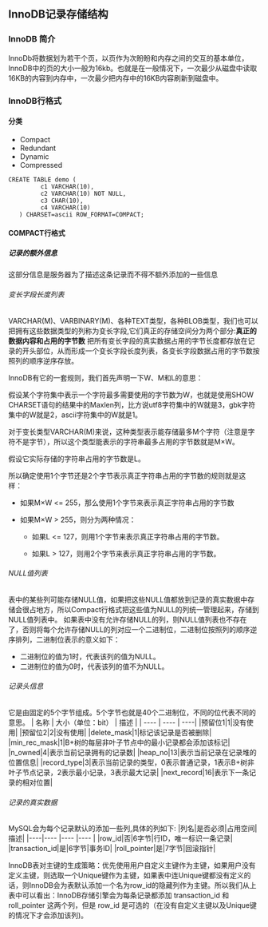 ## InnoDB记录存储结构
### InnoDB 简介
InnoDb将数据划为若干个页，以页作为次盼盼和内存之间的交互的基本单位，InnoDB中的页的大小一般为16kb。也就是在一般情况下，一次最少从磁盘中读取16KB的内容到内存中，一次最少把内存中的16KB内容刷新到磁盘中。

### InnoDB行格式
#### 分类
   - Compact
   - Redundant
   - Dynamic
   - Compressed

```
CREATE TABLE demo (
         c1 VARCHAR(10),
         c2 VARCHAR(10) NOT NULL,
         c3 CHAR(10),
         c4 VARCHAR(10)
   ) CHARSET=ascii ROW_FORMAT=COMPACT;
```
#### COMPACT行格式
##### 记录的额外信息
   这部分信息是服务器为了描述这条记录而不得不额外添加的一些信息
###### 变长字段长度列表
   VARCHAR(M)、VARBINARY(M)、各种TEXT类型，各种BLOB类型，我们也可以把拥有这些数据类型的列称为变长字段,它们真正的存储空间分为两个部分:**真正的数据内容和占用的字节数**
   把所有变长字段的真实数据占用的字节长度都存放在记录的开头部位，从而形成一个变长字段长度列表，各变长字段数据占用的字节数按照列的顺序逆序存放。

   InnoDB有它的一套规则，我们首先声明一下W、M和L的意思：

   假设某个字符集中表示一个字符最多需要使用的字节数为W，也就是使用SHOW CHARSET语句的结果中的Maxlen列，比方说utf8字符集中的W就是3，gbk字符集中的W就是2，ascii字符集中的W就是1。

   对于变长类型VARCHAR(M)来说，这种类型表示能存储最多M个字符（注意是字符不是字节），所以这个类型能表示的字符串最多占用的字节数就是M×W。

   假设它实际存储的字符串占用的字节数是L。

   所以确定使用1个字节还是2个字节表示真正字符串占用的字节数的规则就是这样：

   - 如果M×W <= 255，那么使用1个字节来表示真正字符串占用的字节数
   - 如果M×W > 255，则分为两种情况：

      - 如果L <= 127，则用1个字节来表示真正字符串占用的字节数。

      - 如果L > 127，则用2个字节来表示真正字符串占用的字节数。
   
###### NULL值列表
   表中的某些列可能存储NULL值，如果把这些NULL值都放到记录的真实数据中存储会很占地方，所以Compact行格式把这些值为NULL的列统一管理起来，存储到NULL值列表中。
   如果表中没有允许存储NULL的列，则NULL值列表也不存在了，否则将每个允许存储NULL的列对应一个二进制位，二进制位按照列的顺序逆序排列，二进制位表示的意义如下：
   - 二进制位的值为1时，代表该列的值为NULL。
   - 二进制位的值为0时，代表该列的值不为NULL。

###### 记录头信息
它是由固定的5个字节组成。5个字节也就是40个二进制位，不同的位代表不同的意思。
|  名称   | 大小（单位：bit）  | 描述 |
|  ----  | ----  | ----|
|预留位1|1|没有使用|
|预留位2|2|没有使用|
|delete_mask|1|标记该记录是否被删除|
|min_rec_mask|1|B+树的每层非叶子节点中的最小记录都会添加该标记|
|n_owned|4|表示当前记录拥有的记录数|
|heap_no|13|表示当前记录在记录堆的位置信息|
|record_type|3|表示当前记录的类型，0表示普通记录，1表示B+树非叶子节点记录，2表示最小记录，3表示最大记录|
|next_record|16|表示下一条记录的相对位置|

###### 记录的真实数据
MySQL会为每个记录默认的添加一些列,具体的列如下:
|列名|是否必须|占用空间|描述|
|----|---- |---- |---- |
|row_id|否|6字节|行ID，唯一标识一条记录|
|transaction_id|是|6字节|事务ID|
|roll_pointer|是|7字节|回滚指针|

InnoDB表对主键的生成策略：优先使用用户自定义主键作为主键，如果用户没有定义主键，则选取一个Unique键作为主键，如果表中连Unique键都没有定义的话，则InnoDB会为表默认添加一个名为row_id的隐藏列作为主键。所以我们从上表中可以看出：InnoDB存储引擎会为每条记录都添加 transaction_id 和 roll_pointer 这两个列，但是 row_id 是可选的（在没有自定义主键以及Unique键的情况下才会添加该列)。




